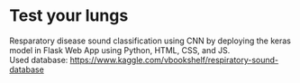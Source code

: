 # Test your lungs
Resparatory disease sound classification using CNN by deploying the keras model in Flask Web App using Python, HTML, CSS, and JS.  
Used database: https://www.kaggle.com/vbookshelf/respiratory-sound-database
